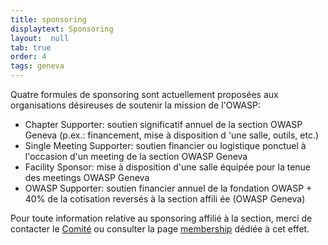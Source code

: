 ```yaml
---
title: sponsoring
displaytext: Sponsoring
layout:  null
tab: true
order: 4
tags: geneva
---
```


Quatre formules de sponsoring sont actuellement proposées aux organisations désireuses de soutenir la mission de l'OWASP:

* Chapter Supporter: soutien significatif annuel de la section OWASP Geneva (p.ex.: financement, mise à disposition d
'une salle, outils, etc.)
* Single Meeting Supporter: soutien financier ou logistique ponctuel à l'occasion d'un meeting de la section OWASP
 Geneva
* Facility Sponsor: mise à disposition d'une salle équipée pour la tenue des meetings OWASP Geneva
* OWASP Supporter: soutien financier annuel de la fondation OWASP + 40% de la cotisation reversés à la section affili
ée (OWASP Geneva)

Pour toute information relative au sponsoring affilié à la section, merci de contacter le 
[Comité](mailto://geneva@owasp.ch) ou consulter la page [membership](/membership) dédiée à cet effet.